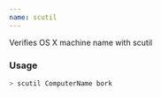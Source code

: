 ```yaml
---
name: scutil
---
```

Verifies OS X machine name with scutil


### Usage

```bash
> scutil ComputerName bork
```

